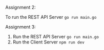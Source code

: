 Assignment 2:

To run the REST API Server
`go run main.go`

Assignment 3:

1. Run the REST API Server
`go run main.go`       
2. Run the Client Server
`npm run dev`
